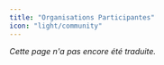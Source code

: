 ```yaml
---
title: "Organisations Participantes"
icon: "light/community"
---
```


*Cette page n'a pas encore été traduite.*
